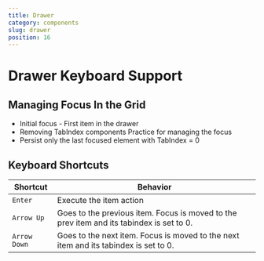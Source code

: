 ```yaml
---
title: Drawer
category: components
slug: drawer
position: 16
---
```

# Drawer Keyboard Support

## Managing Focus In the Grid

- Initial focus - First item in the drawer
- Removing TabIndex components Practice for managing the focus
- Persist only the last focused element with TabIndex = 0

## Keyboard Shortcuts

| Shortcut | Behavior |
|----------|----------|
| `Enter` | Execute the item action |
| `Arrow Up` | Goes to the previous item. Focus is moved to the prev item and its tabindex is set to 0. |
| `Arrow Down` | Goes to the next item. Focus is moved to the next item and its tabindex is set to 0. |

